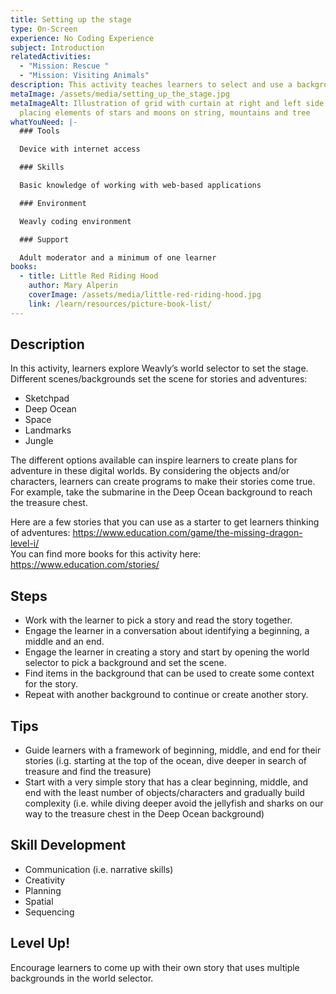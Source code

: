 ```yaml
---
title: Setting up the stage
type: On-Screen
experience: No Coding Experience
subject: Introduction
relatedActivities:
  - "Mission: Rescue "
  - "Mission: Visiting Animals"
description: This activity teaches learners to select and use a background on Weavly
metaImage: /assets/media/setting_up_the_stage.jpg
metaImageAlt: Illustration of grid with curtain at right and left side and hands
  placing elements of stars and moons on string, mountains and tree
whatYouNeed: |-
  ### Tools

  Device with internet access

  ### Skills

  Basic knowledge of working with web-based applications

  ### Environment

  Weavly coding environment

  ### Support

  Adult moderator and a minimum of one learner
books:
  - title: Little Red Riding Hood
    author: Mary Alperin
    coverImage: /assets/media/little-red-riding-hood.jpg
    link: /learn/resources/picture-book-list/
---
```

## Description

In this activity, learners explore Weavly’s world selector to set the stage. Different scenes/backgrounds set the scene for stories and adventures:

* Sketchpad
* Deep Ocean
* Space
* Landmarks
* Jungle

The different options available can inspire learners to create plans for adventure in these digital worlds. By considering the objects and/or characters, learners can create programs to make their stories come true. For example, take the submarine in the Deep Ocean background to reach the treasure chest.

Here are a few stories that you can use as a starter to get learners thinking of adventures: <https://www.education.com/game/the-missing-dragon-level-i/>\
You can find more books for this activity here: <https://www.education.com/stories/>

## Steps

* Work with the learner to pick a story and read the story together.
* Engage the learner in a conversation about identifying a beginning, a middle and an end.
* Engage the learner in creating a story and start by opening the world selector to pick a background and set the scene.
* Find items in the background that can be used to create some context for the story.
* Repeat with another background to continue or create another story.

## Tips

* Guide learners with a framework of beginning, middle, and end for their stories (i.g. starting at the top of the ocean, dive deeper in search of treasure and find the treasure) 
* Start with a very simple story that has a clear beginning, middle, and end with the least number of objects/characters and gradually build complexity (i.e. while diving deeper avoid the jellyfish and sharks on our way to the treasure chest in the Deep Ocean background)

## Skill Development

* Communication (i.e. narrative skills)
* Creativity
* Planning
* Spatial
* Sequencing

## Level Up!

Encourage learners to come up with their own story that uses multiple backgrounds in the world selector.